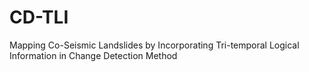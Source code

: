 # CD-TLI
Mapping Co-Seismic Landslides by Incorporating Tri-temporal Logical Information in Change Detection Method 
